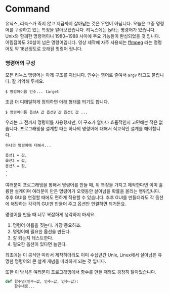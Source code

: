 # Command

유닉스, 리눅스가 죽지 않고 지금까지 살아남는 것은 우연이 아닙니다.
오늘은 그중 명령어를 구성하고 있는 특징을 알아보겠습니다.
리눅스에는 [ls](https://en.wikipedia.org/wiki/Ls)라는 명령어가 있습니다. Unix와 함께한 명령어이니 1980~1988 사이에 주요 기능들이 완성되었을 것 입니다. 어림잡아도 30살이 넘은 명령어입니다.
영상 제작에 자주 사용되는 [ffmpeg](https://en.wikipedia.org/wiki/FFmpeg) 라는 명령어도 약 18년정도로 오래된 명령어 랍니다.

### 명령어의 구성
모든 리눅스 명령어는 아래 구조를 지닙니다.
인수는 영어로 줄여서 `argv` 라고도 불립니다. 잘 기억해 두세요.
```
$ 명령어이름 인수... target
```

조금 더 디테일하게 정의하면 아래 형태를 띄기도 합니다.
```
$ 명령어이름 옵션A 값 옵션B 값 옵션C 값 ...
```

우리는 그 전까지 명령어를 사용했지만, 이 구조가 얼마나 효율적인지 고민해본 적은 없습니다.
프로그래밍을 설계할 때는 하나의 명령어에 대해서 직교적인 설계를 해야합니다.

```
하나의 명령어에 대해서...

옵션1 = 값,
옵션2 = 값,
옵션3 = 값,
.
.
```

여러분이 프로그래밍을 통해서 명령어를 만들 때, 위 특징을 가지고 제작한다면 이미 훌륭한 설계이며 여러분이 만든 명령어가 오랫동안 살아남을 확률을 올리는 행위입니다. 추후 GUI을 연결할 때에도 편하게 적용할 수 있습니다.
추후 GUI를 만들더라도 각 옵션에 해당하는 각각의 GUI만 만들어 주고 옵션만 연결하면 되거든요.

명령어를 만들 때 너무 복잡하게 생각하지 마세요.
1. 명령어 이름을 짓는다. 가장 중요하죠.
1. 명령어에 필요한 옵션을 만든다.
1. 잘 되는지 테스트한다.
1. 필요한 옵션이 있다면 늘린다.

최초에는 이 공식만 따라서 제작하더라도 이미 수십년간 Unix, Linux에서 살아남은 유명한 명령어의 큰 설계 개념을 따라하게 되는 것 입니다.

또한 이 방식은 여러분이 프로그래밍에서 함수를 만들 때와도 굉장히 닮아있습니다.

```python
def 함수명(인수=값, 인수=값, 인수=값):
    함수내용...
```